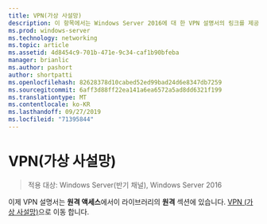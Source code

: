 ```yaml
---
title: VPN(가상 사설망)
description: 이 항목에서는 Windows Server 2016에 대 한 VPN 설명서의 링크를 제공 합니다.
ms.prod: windows-server
ms.technology: networking
ms.topic: article
ms.assetid: 4d8454c9-701b-471e-9c34-caf1b90bfeba
manager: brianlic
ms.author: pashort
author: shortpatti
ms.openlocfilehash: 82628378d10cabed52ed99bad24d6e8347db7259
ms.sourcegitcommit: 6aff3d88ff22ea141a6ea6572a5ad8dd6321f199
ms.translationtype: MT
ms.contentlocale: ko-KR
ms.lasthandoff: 09/27/2019
ms.locfileid: "71395844"
---
```

# <a name="virtual-private-networking-vpn"></a>VPN(가상 사설망)

>적용 대상: Windows Server(반기 채널), Windows Server 2016

이제 VPN 설명서는 **원격 액세스**에서이 라이브러리의 **원격** 섹션에 있습니다. [VPN (가상 사설망)](https://docs.microsoft.com/windows-server/remote/remote-access/vpn/vpn-top)으로 이동 합니다.


